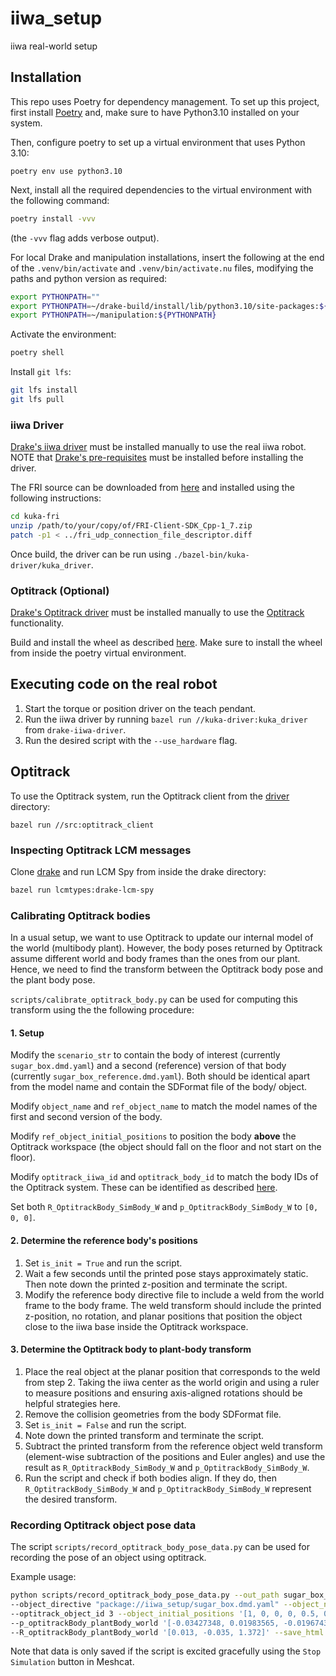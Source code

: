 # iiwa_setup
iiwa real-world setup

## Installation

This repo uses Poetry for dependency management. To set up this project, first install
[Poetry](https://python-poetry.org/docs/#installation) and, make sure to have Python3.10
installed on your system.

Then, configure poetry to set up a virtual environment that uses Python 3.10:
```
poetry env use python3.10
```

Next, install all the required dependencies to the virtual environment with the
following command:
```bash
poetry install -vvv
```
(the `-vvv` flag adds verbose output).

For local Drake and manipulation installations, insert the following at the end of the
`.venv/bin/activate` and `.venv/bin/activate.nu` files, modifying the paths and python
version as required:
```bash
export PYTHONPATH=""
export PYTHONPATH=~/drake-build/install/lib/python3.10/site-packages:${PYTHONPATH}
export PYTHONPATH=~/manipulation:${PYTHONPATH}
```

Activate the environment:
```bash
poetry shell
```

Install `git lfs`:

```bash
git lfs install
git lfs pull
```

### iiwa Driver

[Drake's iiwa driver](https://github.com/RobotLocomotion/drake-iiwa-driver) must be
installed manually to use the real iiwa robot. NOTE that [Drake's pre-requisites](https://drake.mit.edu/from_source.html) must be installed before installing the driver.

The FRI source can be downloaded from [here](https://mitprod-my.sharepoint.com/:u:/g/personal/nepfaff_mit_edu/EdUdfStUexZKqlfwKLTKOyUBmpoI3H1ylzit-813TMV1Eg?e=HRWaIv) and installed using the
following instructions:
```bash
cd kuka-fri
unzip /path/to/your/copy/of/FRI-Client-SDK_Cpp-1_7.zip
patch -p1 < ../fri_udp_connection_file_descriptor.diff
```

Once build, the driver can be run using `./bazel-bin/kuka-driver/kuka_driver`.

### Optitrack (Optional)

[Drake's Optitrack driver](https://github.com/RobotLocomotion/optitrack-driver) must be
installed manually to use the [Optitrack](https://optitrack.com/) functionality.

Build and install the wheel as described
[here](https://github.com/RobotLocomotion/optitrack-driver#to-build-a-wheel). Make sure
to install the wheel from inside the poetry virtual environment.

## Executing code on the real robot

1. Start the torque or position driver on the teach pendant.
2. Run the iiwa driver by running `bazel run //kuka-driver:kuka_driver` from
`drake-iiwa-driver`.
3. Run the desired script with the `--use_hardware` flag.

## Optitrack

To use the Optitrack system, run the Optitrack client from the
[driver]((https://github.com/RobotLocomotion/optitrack-driver)) directory:
```
bazel run //src:optitrack_client
```

### Inspecting Optitrack LCM messages

Clone [drake](https://github.com/RobotLocomotion/drake) and run LCM Spy from inside the
drake directory:
```bash
bazel run lcmtypes:drake-lcm-spy
```

### Calibrating Optitrack bodies

In a usual setup, we want to use Optitrack to update our internal model of the world
(multibody plant). However, the body poses returned by Optitrack assume different world
and body frames than the ones from our plant. Hence, we need to find the transform
between the Optitrack body pose and the plant body pose.

`scripts/calibrate_optitrack_body.py` can be used for computing this transform using the
the following procedure:

#### 1. Setup

Modify the `scenario_str` to contain the body of interest (currently
`sugar_box.dmd.yaml`) and a second (reference) version of that body (currently
`sugar_box_reference.dmd.yaml`). Both should be identical apart from the model name and
contain the SDFormat file of the body/ object.

Modify `object_name` and `ref_object_name` to match the model names of the first and
second version of the body.

Modify `ref_object_initial_positions` to position the body **above** the Optitrack
workspace (the object should fall on the floor and not start on the floor).

Modify `optitrack_iiwa_id` and `optitrack_body_id` to match the body IDs of the
Optitrack system. These can be identified as described
[here](#inspecting-optitrack-lcm-messages).

Set both `R_OptitrackBody_SimBody_W` and `p_OptitrackBody_SimBody_W` to `[0, 0, 0]`.

#### 2. Determine the reference body's positions

1. Set `is_init = True` and run the script.
2. Wait a few seconds until the printed pose stays approximately static. Then
note down the printed z-position and terminate the script.
3. Modify the reference body directive file to include a weld from the world frame to
the body frame. The weld transform should include the printed z-position, no rotation,
and planar positions that position the object close to the iiwa base inside the
Optitrack workspace.

#### 3. Determine the Optitrack body to plant-body transform

1. Place the real object at the planar position that corresponds to the weld from step 2.
Taking the iiwa center as the world origin and using a ruler to measure positions and
ensuring axis-aligned rotations should be helpful strategies here.
2. Remove the collision geometries from the body SDFormat file.
3. Set `is_init = False` and run the script.
4. Note down the printed transform and terminate the script.
5. Subtract the printed transform from the reference object weld transform
(element-wise subtraction of the positions and Euler angles) and use the result as
`R_OptitrackBody_SimBody_W` and `p_OptitrackBody_SimBody_W`.
6. Run the script and check if both bodies align. If they do, then
`R_OptitrackBody_SimBody_W` and `p_OptitrackBody_SimBody_W` represent the desired
transform.

### Recording Optitrack object pose data

The script `scripts/record_optitrack_body_pose_data.py` can be used for recording
the pose of an object using optitrack.

Example usage:
```bash
python scripts/record_optitrack_body_pose_data.py --out_path sugar_box_logs \
--object_directive "package://iiwa_setup/sugar_box.dmd.yaml" --object_name sugar_box \
--optitrack_object_id 3 --object_initial_positions '[1, 0, 0, 0, 0.5, 0.5, 0.025]' \
--p_optitrackBody_plantBody_world '[-0.03427348, 0.01983565, -0.01967432]' \
--R_optitrackBody_plantBody_world '[0.013, -0.035, 1.372]' --save_html
```

Note that data is only saved if the script is excited gracefully using the
`Stop Simulation` button in Meshcat.
